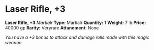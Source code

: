 # Laser Rifle, +3

**Laser Rifle, +3**
_Martialr_
**Type:** Martialr
**Quantity:** 1
**Weight:** 7 lb
**Price:** 40000 gp
**Rarity:** Veryrare
**Attunement:** None

*You have a +3 bonus to attack and damage rolls made with this magic weapon.*
